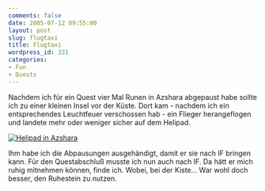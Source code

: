 ```yaml
---
comments: false
date: 2005-07-12 09:55:00
layout: post
slug: flugtaxi
title: Flugtaxi
wordpress_id: 331
categories:
- Fun
- Quests
---
```


Nachdem ich für ein Quest vier Mal Runen in Azshara abgepaust habe sollte ich zu einer kleinen Insel vor der Küste. Dort kam - nachdem ich ein entsprechendes Leuchtfeuer verschossen hab - ein Flieger herangeflogen und landete mehr oder weniger sicher auf dem Helipad.

[![Helipad in Azshara](http://photos23.flickr.com/25396042_af08b5d40e.jpg)](http://www.flickr.com/photos/walsweer/25396042/)

Ihm habe ich die Abpausungen ausgehändigt, damit er sie nach IF bringen kann. Für den Questabschluß musste ich nun auch nach IF. Da hätt er mich ruhig mitnehmen können, finde ich. Wobei, bei der Kiste... War wohl doch besser, den Ruhestein zu nutzen.
